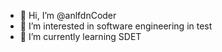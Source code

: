 - 👋 Hi, I’m @anlfdnCoder
- 👀 I’m interested in software engineering in test
- 🌱 I’m currently learning SDET


